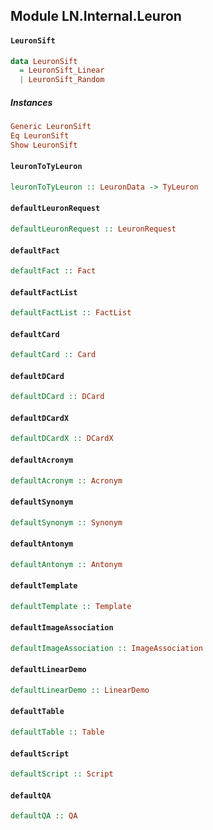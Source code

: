 ## Module LN.Internal.Leuron

#### `LeuronSift`

``` purescript
data LeuronSift
  = LeuronSift_Linear
  | LeuronSift_Random
```

##### Instances
``` purescript
Generic LeuronSift
Eq LeuronSift
Show LeuronSift
```

#### `leuronToTyLeuron`

``` purescript
leuronToTyLeuron :: LeuronData -> TyLeuron
```

#### `defaultLeuronRequest`

``` purescript
defaultLeuronRequest :: LeuronRequest
```

#### `defaultFact`

``` purescript
defaultFact :: Fact
```

#### `defaultFactList`

``` purescript
defaultFactList :: FactList
```

#### `defaultCard`

``` purescript
defaultCard :: Card
```

#### `defaultDCard`

``` purescript
defaultDCard :: DCard
```

#### `defaultDCardX`

``` purescript
defaultDCardX :: DCardX
```

#### `defaultAcronym`

``` purescript
defaultAcronym :: Acronym
```

#### `defaultSynonym`

``` purescript
defaultSynonym :: Synonym
```

#### `defaultAntonym`

``` purescript
defaultAntonym :: Antonym
```

#### `defaultTemplate`

``` purescript
defaultTemplate :: Template
```

#### `defaultImageAssociation`

``` purescript
defaultImageAssociation :: ImageAssociation
```

#### `defaultLinearDemo`

``` purescript
defaultLinearDemo :: LinearDemo
```

#### `defaultTable`

``` purescript
defaultTable :: Table
```

#### `defaultScript`

``` purescript
defaultScript :: Script
```

#### `defaultQA`

``` purescript
defaultQA :: QA
```


